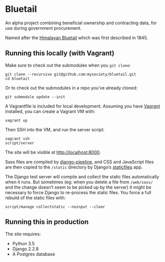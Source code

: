# Bluetail

An alpha project combining beneficial ownership and contracting data, for use during government procurement.

Named after the [Himalayan Bluetail](https://en.wikipedia.org/wiki/Himalayan_bluetail) which was first described in 1845.

## Running this locally (with Vagrant)

Make sure to check out the submodules when you `git clone`:

```
git clone --recursive git@github.com:mysociety/bluetail.git
cd bluetail
```

Or to check out the submodules in a repo you’ve already cloned:

```
git submodule update --init
```

A Vagrantfile is included for local development. Assuming you have [Vagrant](https://www.vagrantup.com/) installed, you can create a Vagrant VM with:

```
vagrant up
```

Then SSH into the VM, and run the server script:

```
vagrant ssh
script/server
```

The site will be visible at <http://localhost:8000>.

Sass files are compiled by [django-pipeline](https://django-pipeline.readthedocs.io/en/latest/index.html), and CSS and JavaScript files are then copied to the `/static` directory by Django‘s [staticfiles](https://docs.djangoproject.com/en/2.2/ref/contrib/staticfiles/) app.

The Django test server will compile and collect the static files automatically when it runs. But sometimes (eg: when you delete a file from `/web/sass/` and the change doesn’t seem to be picked up by the server) it might be necessary to force Django to re-process the static files. You force a full rebuild of the static files with:

```
script/manage collectstatic --noinput --clear
```


## Running this in production

The site requires:

* Python 3.5
* Django 2.2.8
* A Postgres database
